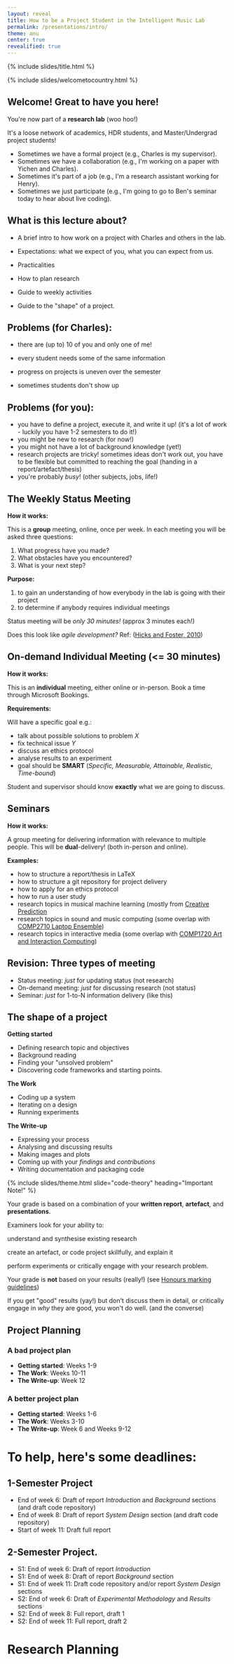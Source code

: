 ```yaml
---
layout: reveal
title: How to be a Project Student in the Intelligent Music Lab
permalink: /presentations/intro/
theme: anu
center: true
revealified: true
---
```


{% include slides/title.html %}

{% include slides/welcometocountry.html %}

## Welcome! Great to have you here!

You're now part of a **research lab** (woo hoo!) 

It's a loose network of academics, HDR students, and Master/Undergrad project students!

- Sometimes we have a formal project (e.g., Charles is my supervisor).
- Sometimes we have a collaboration (e.g., I'm working on a paper with Yichen and Charles).
- Sometimes it's part of a job (e.g., I'm a research assistant working for Henry).
- Sometimes we just participate (e.g., I'm going to go to Ben's seminar today to hear about live coding).

## What is this lecture about?

- A brief intro to how work on a project with Charles and others in the lab.

- Expectations: what we expect of you, what you can expect from us.

- Practicalities

- How to plan research

- Guide to weekly activities

- Guide to the "shape" of a project.


## Problems (for Charles): 

- there are (up to) 10 of you and only one of me!

- every student needs some of the same information

- progress on projects is uneven over the semester

- sometimes students don't show up

## Problems (for you):

- you have to define a project, execute it, and write it up! (it's a lot of work - luckily you have 1-2 semesters to do it!)
- you might be new to research (for now!)
- you might not have a lot of background knowledge (yet!)
- research projects are tricky! sometimes ideas don't work out, you have to be flexible but committed to reaching the goal (handing in a report/artefact/thesis)
- you're probably  _busy_! (other subjects, jobs, life!)

## The Weekly Status Meeting

**How it works:**

This is a **group** meeting, online, once per week. In each meeting you will be asked three questions:

1. What progress have you made?
2. What obstacles have you encountered?
3. What is your next step?

**Purpose:**

1. to gain an understanding of how everybody in the lab is going with their project
2. to determine if anybody requires individual meetings

Status meeting will be _only 30 minutes!_ (approx 3 minutes each!)

Does this look like _agile development?_ Ref: ([Hicks and Foster, 2010](https://www.cs.umd.edu/~mwh/papers/score.pdf))

## On-demand Individual Meeting (<= 30 minutes)

**How it works:**

This is an **individual** meeting, either online or in-person. Book a time through Microsoft Bookings.

**Requirements:**

Will have a specific goal e.g.:

- talk about possible solutions to problem _X_
- fix technical issue _Y_
- discuss an ethics protocol
- analyse results to an experiment
- goal should be **SMART** (_Specific, Measurable, Attainable, Realistic, Time-bound_)

Student and supervisor should know **exactly** what we are going to discuss. 

## Seminars 

**How it works:**

A group meeting for delivering information with relevance to multiple people. This will be **dual**-delivery! (both in-person and online).

**Examples:**

- how to structure a report/thesis in LaTeX
- how to structure a git repository for project delivery
- how to apply for an ethics protocol
- how to run a user study
- research topics in musical machine learning (mostly from [Creative Prediction](https://creativeprediction.xyz)
- research topics in sound and music computing (some overlap with [COMP2710 Laptop Ensemble](https://cs.anu.edu.au/courses/comp2710-lens/))
- research topics in interactive media (some overlap with [COMP1720 Art and Interaction Computing](https://cs.anu.edu.au/courses/comp1720/))

## Revision: **Three types** of meeting

- Status meeting: _just_ for updating status (not research)
- On-demand meeting: _just_ for discussing research (not status)
- Seminar: _just_ for 1-to-N information delivery (like this)

## The shape of a project

**Getting started**

- Defining research topic and objectives
- Background reading
- Finding your "unsolved problem"
- Discovering code frameworks and starting points.

**The Work**

- Coding up a system
- Iterating on a design
- Running experiments

**The Write-up**

- Expressing your process
- Analysing and discussing results
- Making images and plots
- Coming up with your _findings_ and _contributions_
- Writing documentation and packaging code


{% include slides/theme.html slide="code-theory" heading="Important Note!" %}

Your grade is based on a combination of your **written report**, **artefact**, and **presentations**.

Examiners look for your ability to:

understand and synthesise existing research

create an artefact, or code project skillfully, and explain it

perform experiments or critically engage with your research problem.

Your grade is **not** based on your results (really!) (see [Honours marking guidelines](http://users.cecs.anu.edu.au/~jks/Hons_May_17/Thesis_marking_guide.html))

If you get "good" results (yay!) but don't discuss them in detail, or critically engage in _why_ they are good, you won't do well. (and the converse)

## Project Planning

### A bad project plan

- **Getting started**: Weeks 1-9
- **The Work**: Weeks 10-11
- **The Write-up**: Week 12

### A better project plan

- **Getting started**: Weeks 1-6
- **The Work**: Weeks 3-10
- **The Write-up**: Week 6 and Weeks 9-12

# To help, here's some deadlines:

## 1-Semester Project

- End of week 6: Draft of report _Introduction_ and _Background_ sections (and draft code repository)
- End of week 8: Draft of report _System Design_ section (and draft code repository)
- Start of week 11: Draft full report

## 2-Semester Project.

- S1: End of week 6: Draft of report _Introduction_
- S1: End of week 8: Draft of report _Background_ section
- S1: End of week 11: Draft code repository and/or report _System Design_ sections
- S2: End of week 6: Draft of _Experimental Methodology_ and _Results_ sections
- S2: End of week 8: Full report, draft 1
- S2: End of week 11: Full report, draft 2

# Research Planning


